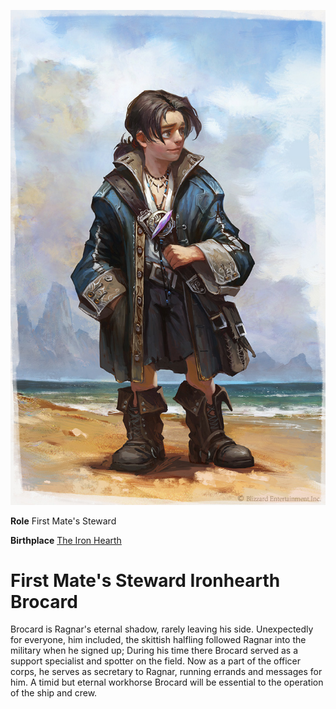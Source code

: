 <InfoBox>
    
![Character Art](./img/brocard.png)
    
**Role** First Mate's Steward
    
**Birthplace** [The Iron Hearth](/places/mineral_holds)

</InfoBox>

# First Mate's Steward Ironhearth Brocard
<Badge type="info" text="He/Him"/>

Brocard is Ragnar's eternal shadow, rarely leaving his side. Unexpectedly for everyone, him included, the skittish halfling followed Ragnar into the military when he signed up; During his time there Brocard served as a support specialist and spotter on the field. Now as a part of the officer corps, he serves as secretary to Ragnar, running errands and messages for him. A timid but eternal workhorse Brocard will be essential to the operation of the ship and crew. 

<!--@include: ./brocard_ragnar.md-->
